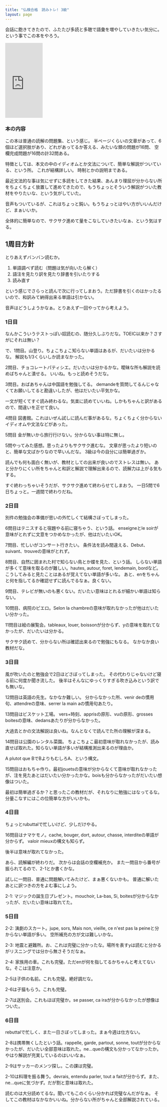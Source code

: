 ```yaml
---
title: "仏検合格　読みトレ! 3級"
layout: page	
---
```


会話に飽きてきたので、ふたたび多読と多聴で語彙を増やしていきたい気分に。
という事でこの本をやろう。

<iframe style="width:120px;height:240px;" marginwidth="0" marginheight="0" scrolling="no" frameborder="0" src="https://rcm-fe.amazon-adsystem.com/e/cm?ref=qf_sp_asin_til&t=karino203-22&m=amazon&o=9&p=8&l=as1&IS1=1&detail=1&asins=480860275X&bc1=ffffff&lt1=_top&fc1=333333&lc1=0066c0&bg1=ffffff&f=ifr"> </iframe>

### 本の内容

この本は普通の読解の問題集、という感じ。
半ページくらいの文章があって、6個ほど選択肢があり、どれがあってるか答える、みたいな類の問題が16問、
空欄完成問題が16問の計32問ある。

特徴としては、本文の中のイディオムとか文法について、簡単な解説がついている、という所。
これが結構詳しい。
時制とかの説明まである。

最近文法的な事は気にせずに多読をしてきた結果、あんまり理屈が分からない所をちょくちょく放置して進めてきたので、もうちょっとそういう解説がついた教材をやりたいな、という気がしていた。

音声もついているが、これはちょっと鈍い。もうちょっとはやい方がいいんだけど、まぁいいか。

全体的に簡単なので、サクサク進めて量をこなしていきたいなぁ、という気はする。

## 1周目方針

とりあえずバンバン読むか。

1. 単語調べず読む（問題は気が向いたら解く）
2. 語注を見たり訳を見たり辞書を引いたりする
3. 読み直す

という感じでさらっと読んで次に行ってしまおう。ただ辞書を引くのはかったるいので、和訳みて納得出来る単語は引かない。

音声はどうしようかなぁ。とりあえず一回やってから考えよう。

### 1日目

なんかこういうテストっぽい奴読むの、随分久しぶりだな。TOEIC以来か？さすがにそれは無い？

で、1問目。山登り。ちょこちょこ知らない単語はあるが、だいたいは分かるな。
解説も1/3くらいしか読まなかった。

2問目、チョコレートパティシエ。だいたいは分かるかな。曖昧な所も解説を読めばちゃんと潰せる。
いいね。もっと読めそうだな。

3問目。おばあちゃんは中国語を勉強してる。
demandeを質問してるんじゃなくてお願いしてると勘違いしたが、他はだいたい平気かな。

一文が短くてすぐ読み終わるな。気楽に読めていいね。しかもちゃんと訳があるので、間違いを正せて良い。

4問目 図書館。これはいぜん試しに読んだ事があるな。ちょくちょく分からないイディオムや文法などがあった。

5問目 金が無いから旅行行けない。分からない事は特に無し。

5問やってみた感想。思ったよりもサクサク進むな。
文章が思ったより短いのと、簡単な文ばかりなので早いんだな。
3級は今の自分には簡単過ぎか。

読んでも何も面白く無いが、教材としての出来が良いのでストレスは無い。
あと分かりにくい所をちゃんと和訳と解説で理解出来るので、読解力は上がる気もする。

すぐ終わっちゃいそうだが、サクサク進めて終わらせてしまおう。
一日5問で6日ちょっと。一週間で終わりだね。

### 2日目

別件の勉強会の準備が思いの外忙しくて結構さぼってしまった。

6問目はテニスすると宿題やる前に寝ちゃう、という話。
enseigneとle soirが意味がとれずに文意をつかめなかったが、他はだいたいOK。

7問目、忙しいがコンサート行きたい。
条件法を読み間違える、Debut、suivant、trouveの意味がとれず。

8問目、自然に囲まれた村で知らない鳥とか蝶を見た、という話。
しらない単語が多くて意味を取るのが難しい。hautes, autour, foret, lendemain, bordなど。こうしてみると見たことはあるが覚えてない単語が多いな。
あと、enをちゃんと何を指してるか確認せずに読んでるなぁ。良くない。

9問目、テレビが無いのも悪くない。だいたい意味はとれるが細かい単語は知らない。

10問目、病院のピエロ。Selon la chambreの意味が取れなかったが他はだいたい分かった。

11問目は絵の展覧会。tableaux, louer, boissonが分からず、yの意味を取れてなかったが、だいたいは分かる。

サクサク読めて、分からない所は確認出来るので勉強にもなる。
なかなか良い教材だな。

### 3日目

風が吹いたのと勉強会で2日ほどさぼってしまった。
その代わりじゃないけど寝る前に何度か聞き流した。
後半はそんなにゆっくりすぎる吹き込みという訳でも無いな。

12問目は英語の先生。なかなか難しい。
分からなかった所、venir deの慣用句、attendreの意味、serrer la main aの慣用句あたり。

13問目はビスケット工場。
vers+時刻、apprisの原形、vuの原形、grosses boitesの意味、dedansあたりが分からなかった。

大過去とかの文法解説は良いね。なんとなくで読んでた所の理解が深まる。

14問目は公園のレンタル菜園。
ちょこちょこ最初意味が取れなかったが、読み直せば取れた。知らない単語が多いが結構推測出来るのが理由か。

A plutot que BでBよりもむしろA、という構文。

15問目はおもちゃ作り。最初jouetsの意味が分からなくて意味が取れなかったが、注を見たあとはだいたい分かったかな。boisも分からなかったがだいたい想像はついた。

最初は簡単過ぎるか？と思ったこの教材だが、それなりに勉強にはなってるな。
分量こなすにはこの位簡単な方がいいかも。

### 4日目

ちょっとrubuttalで忙しいけど、少しだけやる。

16問目はナマケモノ。cache, bouger, dort, autour, chasse, interditeの単語が分からず。
valoir mieuxの構文も知らず。

後半は意味が取れてなかった。

あら、読解編が終わりだ。
次からは会話の空欄補充か。 
また一問目から番号が振られてるので、2-1とか書くかな。

試しに一問目、普通に問題解いてみたけど、まぁ悪くないかも。
普通に解いたあとに訳つきの方をよむ事にしよう。

2-1: マジックの誕生日プレゼント。mouchoir, La-bas, Si, boitesが分からなかったが、だいたい意味は取れてた。

### 5日目

2-2: 演劇のスカート。jupe, sors, Mais non, vieille, ce n'est pas la peineと分からない単語が多い。
空所補充の方が文は難しいかな。

2-3: 地震と避難所。お、これは完璧に分かったな。場所を表すyは読むと分かるがリスニングでは分から無さそうだなぁ。

2-4: 家族用の車。これも完璧。ただenが何を指してるかちゃんと考えてないな。そこは注意か。

2-5は子供の名前。これも完璧。絶好調だな。

2-6は子猫もらう。これも完璧。

2-7は送別会。これもほぼ完璧か。se passer, ca iraが分からなかったが想像はついた。

### 6日目

rebuttalで忙しく、また一日さぼってしまった。まぁ今週は仕方ない。

2-8は携帯無くしたという話。rappelle, garde,  partout, sonne, toutが分からなかったが、だいたい全部意味は取れた。ne...queの構文も分かってなかったか。
やはり解説が充実しているのはいいなぁ。

2-9はサッカーのメンツ探し。この課は完璧。

2-10は料理を振る舞う。devrais, entendu parler, tout a faitが分からず。また、ne...queに気づかず。だが割と意味は取れた。

読むのは大分読めてるな。聞いてもこのくらい分かれば完璧なんだがなぁ。
そしてこの教材はなかなかいいね。分からない所がちゃんと全部解説されている。

